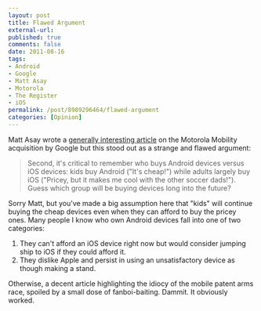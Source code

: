 ```yaml
---
layout: post
title: Flawed Argument
external-url: 
published: true
comments: false
date: 2011-08-16
tags:
- Android
- Google
- Matt Asay
- Motorola
- The Register
- iOS
permalink: /post/8989296464/flawed-argument
categories: [Opinion]
---
```


Matt Asay wrote a [generally interesting article][] on the Motorola Mobility acquisition by Google but this stood out as a strange and flawed argument: 

> Second, it's critical to remember who buys Android devices versus iOS 
> devices: kids buy Android ("It's cheap!") while adults largely buy iOS 
> ("Pricey, but it makes me cool with the other soccer dads!"). Guess 
> which group will be buying devices long into the future?

Sorry Matt, but you've made a big assumption here that "kids" will continue buying the cheap devices even when they can afford to buy the pricey ones. Many people I know who own Android devices fall into one of two categories:

1. They can't afford an iOS device right now but would consider jumping ship to iOS if they could afford it.
2. They dislike Apple and persist in using an unsatisfactory device as though making a stand.

Otherwise, a decent article highlighting the idiocy of the mobile patent arms race, spoiled by a small dose of fanboi-baiting. Dammit. It obviously worked.

[generally interesting article]: http://www.theregister.co.uk/2011/08/16/asay_on_goole_patents_and_apple/
